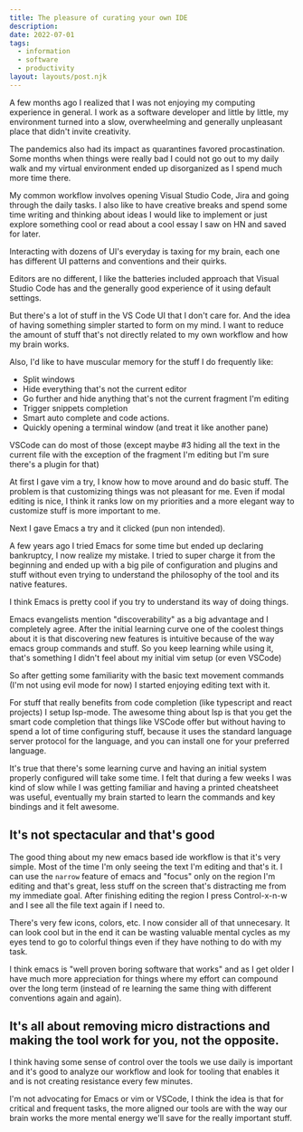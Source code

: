 ```yaml
---
title: The pleasure of curating your own IDE
description: 
date: 2022-07-01
tags:
  - information
  - software
  - productivity
layout: layouts/post.njk
---
```


A few months ago I realized that I was not enjoying my computing experience in general. I work as a software developer and little by little, my environment turned into a  slow, overwheelming and generally unpleasant place that didn't invite creativity.

The pandemics also had its impact as quarantines favored procastination. Some months when things were really bad I could not go out to my daily walk and my virtual environment ended up disorganized as I spend much more time there.

My common workflow involves opening Visual Studio Code, Jira and going through the daily tasks. I also like to have creative breaks and spend some time writing and thinking about ideas I would like to implement or just explore something cool or read about a cool essay I saw on HN and saved for later.

Interacting with dozens of UI's everyday is taxing for my brain, each one has different  UI patterns and conventions and their quirks.

Editors are no different, I like the batteries included approach that Visual Studio Code has and the generally good experience of it using default settings.

But there's a lot of stuff in the VS Code UI that I don't care for. And the idea of having something simpler started to form on my mind. I want to reduce the amount of stuff that's not directly related to my own workflow and how my brain works.

Also, I'd like to have muscular memory for the stuff I do frequently like:

- Split windows
- Hide everything that's not the current editor
- Go further and hide anything that's not the current fragment I'm editing
- Trigger snippets completion
- Smart auto complete and code actions.
- Quickly opening a terminal window (and treat it like another pane)

VSCode can do most of those (except maybe #3 hiding all the text in the current file with the exception of the fragment I'm editing but I'm sure there's a plugin for that)

At first I gave vim a try, I know how to move around and do basic stuff. The problem is that customizing things was not pleasant for me. Even if modal editing is nice, I think it ranks low on my priorities and a more elegant way to customize stuff is more important to me.

Next I gave Emacs a try and it clicked (pun non intended).

A few years ago I tried Emacs for some time but ended up declaring bankruptcy, I now realize my mistake. I tried to super charge it from the beginning and ended up with a big pile of configuration and plugins and stuff without even trying to understand the philosophy of the tool and its native features.

I think Emacs is pretty cool if you try to understand its way of doing things.

Emacs evangelists mention "discoverability" as a big advantage and I completely agree. After the initial learning curve one of the coolest things about it is that discovering new features is intuitive because of the way emacs group commands and stuff. So you keep learning while using it, that's something I didn't feel about my initial vim setup (or even VSCode)

So after getting some familiarity with the basic text movement commands (I'm not using evil mode for now) I started enjoying editing text with it.


For stuff that really benefits from code completion (like typescript and react projects) I setup lsp-mode. The awesome thing about lsp is that you get the smart code completion that things like VSCode offer but without having to spend a lot of time configuring stuff, because it uses the standard language server protocol for the language, and you can install one for your preferred language.

It's true that there's some learning curve and having an initial system properly configured will take some time. I felt that during a few weeks I was kind of slow while I was getting familiar and having a printed cheatsheet was useful, eventually my brain started to learn the commands and key bindings and it felt awesome.

## It's not spectacular and that's good

The good thing about my new emacs based ide workflow is that it's very simple. Most of the time I'm only seeing the text I'm editing and that's it. I can use the `narrow` feature of emacs and "focus" only on the region I'm editing  and that's great, less stuff on the screen that's distracting me from my immediate goal. After finishing editing the region I press Control-x-n-w and I see all the file text again if I need to.

There's very few icons, colors, etc. I now consider all of that unnecesary. It can look cool but in the end it can be wasting valuable mental cycles as my eyes tend to go to colorful things even if they have nothing to do with my task.

I think emacs is "well proven boring software that works" and as I get older I have much more appreciation for things where my effort can compound over the long term (instead of re learning the same thing with different conventions again and again).


## It's all about removing micro distractions and making the tool work for you, not the opposite.

I think having some sense of control over the tools we use daily is important and it's good to analyze our workflow and look for tooling that enables it and is not creating resistance every few minutes. 

I'm not advocating for Emacs or vim or VSCode, I think the idea is that for critical and frequent tasks, the more aligned our tools are with the way our brain works the more mental energy we'll save for the really important stuff.
